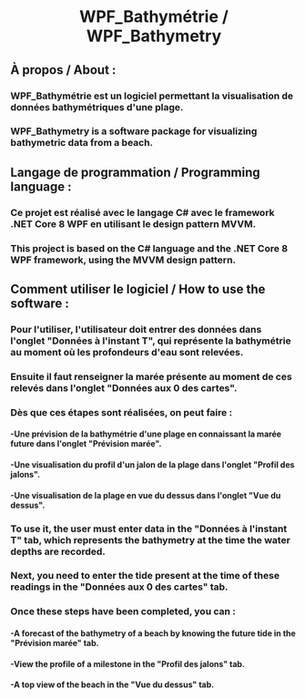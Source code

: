 <h1 align="center"> WPF_Bathymétrie / WPF_Bathymetry</h1>


<h2>À propos / About :</h2>

<h3>WPF_Bathymétrie est un logiciel permettant la visualisation de données bathymétriques d'une plage.</h3>

<h3>WPF_Bathymetry is a software package for visualizing bathymetric data from a beach.</h3>


<h2>Langage de programmation / Programming language :</h2>

<h3>Ce projet est réalisé avec le langage C# avec le framework .NET Core 8 WPF en utilisant le design pattern MVVM.</h3>

<h3>This project is based on the C# language and the .NET Core 8 WPF framework, using the MVVM design pattern.</h3>


<h2>Comment utiliser le logiciel / How to use the software :</h2>

<h3>Pour l'utiliser, l'utilisateur doit entrer des données dans l'onglet "Données à l'instant T", qui représente la bathymétrie au moment où les profondeurs d'eau sont relevées.</h3>
<h3>Ensuite il faut renseigner la marée présente au moment de ces relevés dans l'onglet "Données aux 0 des cartes".</h3>
<h3>Dès que ces étapes sont réalisées, on peut faire :</h3>
<h4>-Une prévision de la bathymétrie d'une plage en connaissant la marée future dans l'onglet "Prévision marée".</h4>
<h4>-Une visualisation du profil d'un jalon de la plage dans l'onglet "Profil des jalons".</h4>
<h4>-Une visualisation de la plage en vue du dessus dans l'onglet "Vue du dessus".</h4>

<h3>To use it, the user must enter data in the "Données à l'instant T" tab, which represents the bathymetry at the time the water depths are recorded.</h3>
<h3>Next, you need to enter the tide present at the time of these readings in the "Données aux 0 des cartes" tab.</h3>
<h3>Once these steps have been completed, you can :</h3>
<h4>-A forecast of the bathymetry of a beach by knowing the future tide in the "Prévision marée" tab.</h4>
<h4>-View the profile of a milestone in the "Profil des jalons" tab.</h4>
<h4>-A top view of the beach in the "Vue du dessus" tab.</h4>
